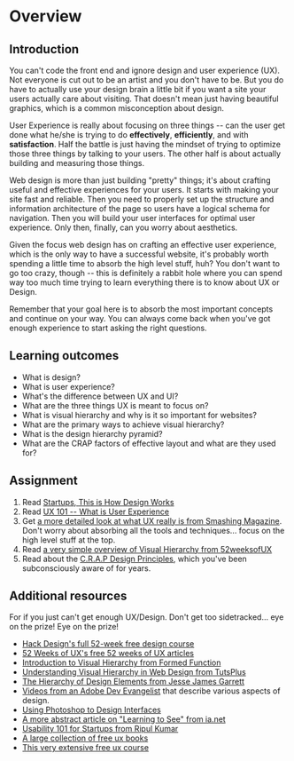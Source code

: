 # Overview



## Introduction

You can't code the front end and ignore design and user experience \(UX\). Not everyone is cut out to be an artist and you don't have to be. But you do have to actually use your design brain a little bit if you want a site your users actually care about visiting. That doesn't mean just having beautiful graphics, which is a common misconception about design.

User Experience is really about focusing on three things -- can the user get done what he/she is trying to do **effectively**, **efficiently**, and with **satisfaction**. Half the battle is just having the mindset of trying to optimize those three things by talking to your users. The other half is about actually building and measuring those things.

Web design is more than just building "pretty" things; it's about crafting useful and effective experiences for your users. It starts with making your site fast and reliable. Then you need to properly set up the structure and information architecture of the page so users have a logical schema for navigation. Then you will build your user interfaces for optimal user experience. Only then, finally, can you worry about aesthetics.

Given the focus web design has on crafting an effective user experience, which is the only way to have a successful website, it's probably worth spending a little time to absorb the high level stuff, huh? You don't want to go too crazy, though -- this is definitely a rabbit hole where you can spend way too much time trying to learn everything there is to know about UX or Design.

Remember that your goal here is to absorb the most important concepts and continue on your way. You can always come back when you've got enough experience to start asking the right questions.

## Learning outcomes

* What is design?
* What is user experience?
* What's the difference between UX and UI?
* What are the three things UX is meant to focus on?
* What is visual hierarchy and why is it so important for websites?
* What are the primary ways to achieve visual hierarchy?
* What is the design hierarchy pyramid?
* What are the CRAP factors of effective layout and what are they used for?

## Assignment

1. Read [Startups, This is How Design Works](http://startupsthisishowdesignworks.com/)
2. Read [UX 101 -- What is User Experience](https://web.archive.org/web/20190825035454/https://www.homestead.com/blog/06/2013/ux-101-what-user-experience-infographic)
3. Get [a more detailed look at what UX really is from Smashing Magazine](http://uxdesign.smashingmagazine.com/2010/10/05/what-is-user-experience-design-overview-tools-and-resources/).  Don't worry about absorbing all the tools and techniques... focus on the high level stuff at the top.
4. Read [a very simple overview of Visual Hierarchy from 52weeksofUX](http://52weeksofux.com/post/443828775/visual-hierarchy)
5. Read about the [C.R.A.P Design Principles](http://www.presentationzen.com/chapter6_spread.pdf), which you've been subconsciously aware of for years.

## Additional resources

For if you just can't get enough UX/Design. Don't get too sidetracked... eye on the prize! Eye on the prize!

* [Hack Design's full 52-week free design course](http://hackdesign.org)
* [52 Weeks of UX's free 52 weeks of UX articles](http://52weeksofux.com/)
* [Introduction to Visual Hierarchy from Formed Function](http://blog.formedfunction.com/post/3029763425/on-visual-hierarchy)
* [Understanding Visual Hierarchy in Web Design from TutsPlus](http://webdesign.tutsplus.com/articles/design-theory/understanding-visual-hierarchy-in-web-design/)
* [The Hierarchy of Design Elements from Jesse James Garrett](http://www.jjg.net/elements/pdf/elements_ch02.pdf)
* [Videos from an Adobe Dev Evangelist](http://designupdate.com/) that describe various aspects of design.
* [Using Photoshop to Design Interfaces](http://nathanbarry.com/how-to-use-photoshop-to-design-interfaces/)
* [A more abstract article on "Learning to See" from ia.net](http://ia.net/blog/learning-to-see/)
* [Usability 101 for Startups from Ripul Kumar](https://medium.com/design-ux/dc849621262f)
* [A large collection of free ux books](http://www.uxpin.com/knowledge.html%20)
* [This very extensive free ux course](https://www.mysliderule.com/learning-paths/user-experience-design%20)

